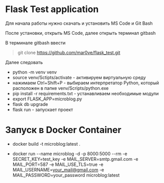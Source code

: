 # Flask Test application

Для начала работы нужно скачать и установить MS Code и Git Bash

После установки, открыть MS Code, далее открыть терминал gitbash

В терминале gitbash ввести
> git clone https://github.com/mar0ve/flask_test.git

Далее следовать

- python -m venv venv
- source venv/Sctipts/activate - активируем виртуальную среду
- нажимаем Ctrl+Shift+P - выбираем интерпретатор Python, который расположен в папке venv/Scripts/python.exe
- pip install -r requirements.txt - устанавливаем необходимые модули
- export FLASK_APP=microblog.py
- flask db upgrade
- flask run - запускает проект


# Запуск в Docker Container

- docker build -t microblog:latest .
 
- docker run --name microblog -d -p 8000:5000 --rm -e SECRET_KEY=test_key -e MAIL_SERVER=smtp.gmail.com -e MAIL_PORT=587 -e MAIL_USE_TLS=true -e MAIL_USERNAME=your_mail@gmail.com -e MAIL_PASSWORD=your_password microblog:latest
